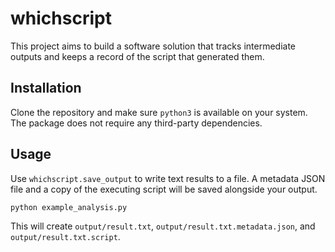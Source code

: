 # whichscript

This project aims to build a software solution that tracks intermediate outputs and keeps a record of the script that generated them.

## Installation

Clone the repository and make sure `python3` is available on your system. The package does not require any third-party dependencies.

## Usage

Use `whichscript.save_output` to write text results to a file. A metadata JSON file and a copy of the executing script will be saved alongside your output.

```bash
python example_analysis.py
```

This will create `output/result.txt`, `output/result.txt.metadata.json`, and `output/result.txt.script`.
